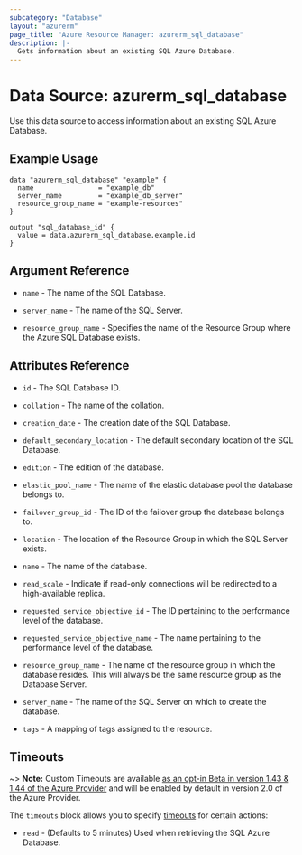 ```yaml
---
subcategory: "Database"
layout: "azurerm"
page_title: "Azure Resource Manager: azurerm_sql_database"
description: |-
  Gets information about an existing SQL Azure Database.
---
```


# Data Source: azurerm_sql_database

Use this data source to access information about an existing SQL Azure Database.

## Example Usage

```hcl
data "azurerm_sql_database" "example" {
  name                = "example_db"
  server_name         = "example_db_server"
  resource_group_name = "example-resources"
}

output "sql_database_id" {
  value = data.azurerm_sql_database.example.id
}
```

## Argument Reference

* `name` - The name of the SQL Database.

* `server_name` - The name of the SQL Server.

* `resource_group_name` - Specifies the name of the Resource Group where the Azure SQL Database exists.

## Attributes Reference

* `id` - The SQL Database ID.

* `collation` - The name of the collation. 
    
* `creation_date` - The creation date of the SQL Database.

* `default_secondary_location` - The default secondary location of the SQL Database.

* `edition` - The edition of the database.

* `elastic_pool_name` - The name of the elastic database pool the database belongs to.

* `failover_group_id` - The ID of the failover group the database belongs to.

* `location` - The location of the Resource Group in which the SQL Server exists.

* `name` - The name of the database.
    
* `read_scale` - Indicate if read-only connections will be redirected to a high-available replica.

* `requested_service_objective_id` - The ID pertaining to the performance level of the database.
 
* `requested_service_objective_name` - The name pertaining to the performance level of the database. 

* `resource_group_name` - The name of the resource group in which the database resides. This will always be the same resource group as the Database Server.

* `server_name` - The name of the SQL Server on which to create the database.
    
* `tags` - A mapping of tags assigned to the resource.

## Timeouts

~> **Note:** Custom Timeouts are available [as an opt-in Beta in version 1.43 & 1.44 of the Azure Provider](/docs/providers/azurerm/guides/2.0-beta.html) and will be enabled by default in version 2.0 of the Azure Provider.

The `timeouts` block allows you to specify [timeouts](https://www.terraform.io/docs/configuration/resources.html#timeouts) for certain actions:

* `read` - (Defaults to 5 minutes) Used when retrieving the SQL Azure Database.
